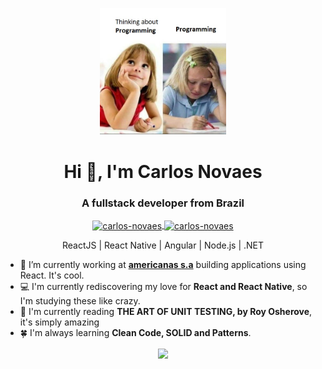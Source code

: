<p align="center">
  <img src="https://github.com/carlos-novaes/carlos-novaes/blob/main/programming.png" width="40%" alt="Programming" />
</p>

<h1 align="center">Hi 👋, I'm Carlos Novaes</h1>
<h3 align="center">A fullstack developer from Brazil</h3>
<p align="center">
  <a href="https://linkedin.com/in/carlos-novaes" target="blank">
    <img align="center" src="https://img.shields.io/badge/LinkedIn-0077B5?style=for-the-badge&logo=linkedin&logoColor=white" alt="carlos-novaes" />
  </a>
  <a href="mailto:carlosnovaes@poli.ufrj.br">
    <img align="center" src="https://img.shields.io/badge/Gmail-D14836?style=for-the-badge&logo=gmail&logoColor=white" alt="carlos-novaes" />
  </a>
</p>
<p align="center">
  ReactJS | React Native | Angular | Node.js | .NET
</p>

- 🔭 I’m currently working at **[americanas s.a](https://www.americanas.com.br/)** building applications using React. It's cool.
- 💻 I'm currently rediscovering my love for **React and React Native**, so I'm studying these like crazy.
- 📄 I'm currently reading **THE ART OF UNIT TESTING, by Roy Osherove**, it's simply amazing
- 🍀 I'm always learning **Clean Code, SOLID and Patterns**.

<p align="center">
<img align='center' src="https://github-readme-stats.vercel.app/api?username=carlos-novaes&show_icons=true&theme=tokyonight">
</p>
